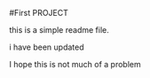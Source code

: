 #First PROJECT

this is a simple readme file.

i have been updated

I hope this is not much of a problem